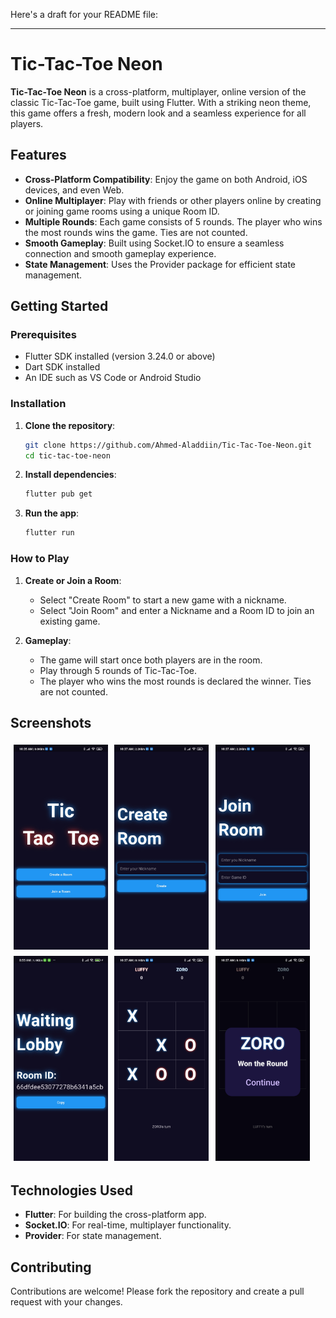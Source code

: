 Here's a draft for your README file:

---

# Tic-Tac-Toe Neon

**Tic-Tac-Toe Neon** is a cross-platform, multiplayer, online version of the classic Tic-Tac-Toe game, built using Flutter. With a striking neon theme, this game offers a fresh, modern look and a seamless experience for all players.

## Features

- **Cross-Platform Compatibility**: Enjoy the game on both Android, iOS devices, and even Web.
- **Online Multiplayer**: Play with friends or other players online by creating or joining game rooms using a unique Room ID.
- **Multiple Rounds**: Each game consists of 5 rounds. The player who wins the most rounds wins the game. Ties are not counted.
- **Smooth Gameplay**: Built using Socket.IO to ensure a seamless connection and smooth gameplay experience.
- **State Management**: Uses the Provider package for efficient state management.

## Getting Started

### Prerequisites

- Flutter SDK installed (version 3.24.0 or above)
- Dart SDK installed
- An IDE such as VS Code or Android Studio

### Installation

1. **Clone the repository**:
    ```bash
    git clone https://github.com/Ahmed-Aladdiin/Tic-Tac-Toe-Neon.git
    cd tic-tac-toe-neon
    ```

2. **Install dependencies**:
    ```bash
    flutter pub get
    ```

3. **Run the app**:
    ```bash
    flutter run
    ```

### How to Play

1. **Create or Join a Room**:
   - Select "Create Room" to start a new game with a nickname.
   - Select "Join Room" and enter a Nickname and a Room ID to join an existing game.

2. **Gameplay**:
   - The game will start once both players are in the room.
   - Play through 5 rounds of Tic-Tac-Toe.
   - The player who wins the most rounds is declared the winner. Ties are not counted.

## Screenshots

<div style="display: flex; flex-wrap: wrap;">
  <img src="./demo/demo_1.jpg" width="30%" style="margin: 1%;" />
  <img src="./demo/demo_2.jpg" width="30%" style="margin: 1%;" />
  <img src="./demo/demo_3.jpg" width="30%" style="margin: 1%;" />
  <img src="./demo/demo_4.jpg" width="30%" style="margin: 1%;" />
  <img src="./demo/demo_5.jpg" width="30%" style="margin: 1%;" />
  <img src="./demo/demo_6.jpg" width="30%" style="margin: 1%;" />
</div>

## Technologies Used

- **Flutter**: For building the cross-platform app.
- **Socket.IO**: For real-time, multiplayer functionality.
- **Provider**: For state management.

## Contributing

Contributions are welcome! Please fork the repository and create a pull request with your changes.
